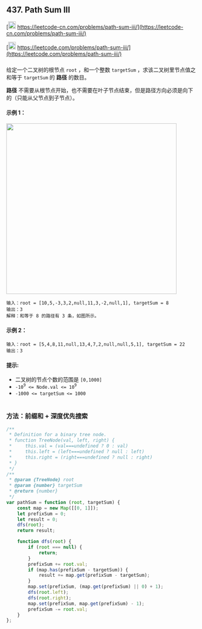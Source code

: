 ## 437. Path Sum III

[<img src="https://static.leetcode-cn.com/cn-mono-assets/production/assets/logo-dark-cn.c42314a8.svg" height="20" /> https://leetcode-cn.com/problems/path-sum-iii/](https://leetcode-cn.com/problems/path-sum-iii/)

[<img src="https://assets.leetcode.com/static_assets/public/webpack_bundles/images/logo-dark.e99485d9b.svg" height="20"/> https://leetcode.com/problems/path-sum-iii/](https://leetcode.com/problems/path-sum-iii/)

###

给定一个二叉树的根节点 `root` ，和一个整数 `targetSum` ，求该二叉树里节点值之和等于 `targetSum` 的 **路径** 的数目。

**路径** 不需要从根节点开始，也不需要在叶子节点结束，但是路径方向必须是向下的（只能从父节点到子节点）。

#### 示例 1：

<img src="https://assets.leetcode.com/uploads/2021/04/09/pathsum3-1-tree.jpg" width="450" />

```
输入：root = [10,5,-3,3,2,null,11,3,-2,null,1], targetSum = 8
输出：3
解释：和等于 8 的路径有 3 条，如图所示。
```

#### 示例 2：

```
输入：root = [5,4,8,11,null,13,4,7,2,null,null,5,1], targetSum = 22
输出：3
```

#### 提示:

-   二叉树的节点个数的范围是 `[0,1000]`
-   `-10`<sup>`9`</sup>` <= Node.val <= 10`<sup>`9`</sup>
-   `-1000 <= targetSum <= 1000`

#

### 方法：前缀和 + 深度优先搜索

```js
/**
 * Definition for a binary tree node.
 * function TreeNode(val, left, right) {
 *     this.val = (val===undefined ? 0 : val)
 *     this.left = (left===undefined ? null : left)
 *     this.right = (right===undefined ? null : right)
 * }
 */
/**
 * @param {TreeNode} root
 * @param {number} targetSum
 * @return {number}
 */
var pathSum = function (root, targetSum) {
    const map = new Map([[0, 1]]);
    let prefixSum = 0;
    let result = 0;
    dfs(root);
    return result;

    function dfs(root) {
        if (root === null) {
            return;
        }
        prefixSum += root.val;
        if (map.has(prefixSum - targetSum)) {
            result += map.get(prefixSum - targetSum);
        }
        map.set(prefixSum, (map.get(prefixSum) || 0) + 1);
        dfs(root.left);
        dfs(root.right);
        map.set(prefixSum, map.get(prefixSum) - 1);
        prefixSum -= root.val;
    }
};
```
